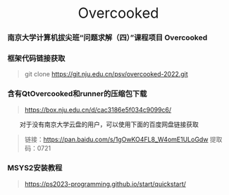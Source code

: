 <center><font size = 6>Overcooked</font></center>

### 南京大学计算机拔尖班“问题求解（四）”课程项目 Overcooked

### 框架代码链接获取
> git clone https://git.nju.edu.cn/psv/overcooked-2022.git

### 含有QtOvercooked和runner的压缩包下载
> https://box.nju.edu.cn/d/cac3186e5f034c9099c6/

&emsp;&emsp;对于没有南京大学云盘的用户，可以使用下面的百度网盘链接获取
> 链接：https://pan.baidu.com/s/1gOwKO4FL8_W4omE1ULoGdw 
> 提取码：0721

### MSYS2安装教程
> https://ps2023-programming.github.io/start/quickstart/